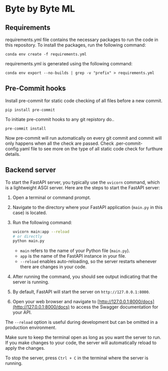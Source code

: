 # Byte by Byte ML

## Requirements

requirements.yml file contains the necessary packages to run the code in this repository. To install the packages, run the following command:

```
conda env create -f requirements.yml
```

requirements.yml is generated using the following command:

```
conda env export --no-builds | grep -v "prefix" > requirements.yml
```

## Pre-Commit hooks

Install pre-commit for static code checking of all files before a new commit.

```
pip install pre-commit
```

To initiate pre-commit hooks to any git repistory do..

```
pre-commit install
```

Now pre-commit will run automatically on every git commit and commit will only happens when all the check are passed. Check .per-commit-config.yaml file to see more on the type of all static code check for furthure details.

## Backend server

To start the FastAPI server, you typically use the `uvicorn` command, which is a lightweight ASGI server. Here are the steps to start the FastAPI server:

1. Open a terminal or command prompt.

2. Navigate to the directory where your FastAPI application (`main.py` in this case) is located.

3. Run the following command:

   ```bash
   uvicorn main:app --reload
   # or directly
   python main.py
   ```

   - `main` refers to the name of your Python file (`main.py`).
   - `app` is the name of the FastAPI instance in your file.
   - `--reload` enables auto-reloading, so the server restarts whenever there are changes in your code.

4. After running the command, you should see output indicating that the server is running.

5. By default, FastAPI will start the server on `http://127.0.0.1:8000`.

6. Open your web browser and navigate to [http://127.0.0.1:8000/docs](http://127.0.0.1:8000/docs) to access the Swagger documentation for your API.

The `--reload` option is useful during development but can be omitted in a production environment.

Make sure to keep the terminal open as long as you want the server to run. If you make changes to your code, the server will automatically reload to apply the changes.

To stop the server, press `Ctrl + C` in the terminal where the server is running.
